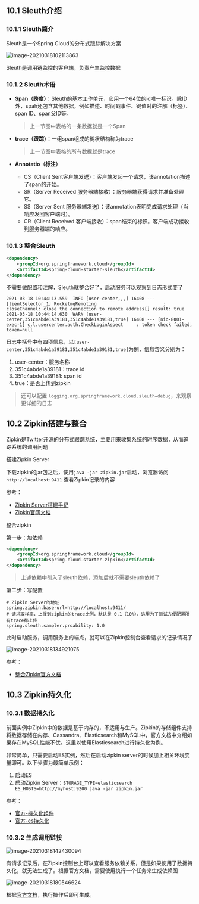 ## 10.1 Sleuth介绍

### 10.1.1 Sleuth简介

Sleuth是一个Spring Cloud的分布式跟踪解决方案

![image-20210318102113863](https://s3.ax1x.com/2021/03/18/6gO8I0.png)

Sleuth是调用链监控的客户端，负责产生监控数据

### 10.1.2 Sleuth术语

- **Span（跨度）**：Sleuth的基本工作单元，它用一个64位的id唯一标识。除ID外，spah还包含其他数据，例如描述、时间戳事件、键值对的注解（标签）、span ID、span父ID等。
  
  > 上一节图中表格的一条数据就是一个Span
- **trace（跟踪）**：一组span组成的树状结构称为trace
  
  > 上一节图中表格的所有数据就是trace
- **Annotatio（标注）**
  - CS（Client Sent客户端发送）：客户端发起一个请求，该annotation描述了span的开始。
  - SR（Server Received 服务器端接收）：服务器端获得请求并准备处理它。
  - SS（Server Sent 服务器端发送）：该annotation表明完成请求处理（当响应发回客户端时）。
  - CR（Client Received 客户端接收）：span结束的标识。客户端成功接收到服务器端的响应。

### 10.1.3 整合Sleuth

```xml
<dependency>
    <groupId>org.springframework.cloud</groupId>
    <artifactId>spring-cloud-starter-sleuth</artifactId>
</dependency>
```

不需要做配置和注解，Sleuth就整合好了，启动服务可以观察到日志形式变了

```log
2021-03-18 10:44:13.559  INFO [user-center,,,] 16408 --- [lientSelector_1] RocketmqRemoting                         : closeChannel: close the connection to remote address[] result: true
2021-03-18 10:44:14.630  WARN [user-center,351c4abde1a39181,351c4abde1a39181,true] 16408 --- [nio-8001-exec-1] c.l.usercenter.auth.CheckLoginAspect     : token check failed, token=null
```

日志中括号中有四项信息，以`[user-center,351c4abde1a39181,351c4abde1a39181,true]`为例，信息含义分别为：

1. user-center：服务名称
2. 351c4abde1a39181：trace id
3. 351c4abde1a39181: span id
4. true：是否上传到zipkin

> 还可以配置 `logging.org.springframework.cloud.sleuth=debug`，来观察更详细的日志

## 10.2 Zipkin搭建与整合

Zipkin是Twitter开源的分布式跟踪系统，主要用来收集系统的时序数据，从而追踪系统的调用问题

搭建Zipkin Server

下载zipkin的jar包之后，使用`java -jar zipkin.jar`启动，浏览器访问 `http://localhost:9411` 查看Zipkin记录的内容

参考：
- [Zipkin Server搭建手记](https://www.imooc.com/article/291572)
- [Zipkin官网文档](https://zipkin.io/pages/quickstart.html)

整合zipkin

第一步：加依赖

```xml
<dependency>
    <groupId>org.springframework.cloud</groupId>
    <artifactId>spring-cloud-starter-zipkin</artifactId>
</dependency>
```

> 上述依赖中引入了sleuth依赖，添加后就不需要sleuth依赖了

第二步：写配置

```properties
# Zipkin Server的地址
spring.zipkin.base-url=http://localhost:9411/
# 请求取样率，上报到zipkin的trace比例，默认是 0.1（10%），这里为了测试方便配置所有trace都上传
spring.sleuth.sampler.proability: 1.0
```

此时启动服务，调用服务上的端点，就可以在Zipkin控制台查看请求的记录情况了

![image-20210318134921075](https://s3.ax1x.com/2021/03/18/622zN9.png)

参考：

- [整合Zipkin官方文档](https://docs.spring.io/spring-cloud-sleuth/docs/current/reference/html/project-features.html#features-zipkin)

## 10.3 Zipkin持久化

### 10.3.1 数据持久化

前面实例中Zipkin中的数据是基于内存的，不适用与生产。Zipkin的存储组件支持将数据存储在内存、Cassandra、Elasticsearch和MySQL中，官方文档中介绍如果存在MySQL性能不优。这里以使用Elasticsearch进行持久化为例。

非常简单，只需要启动ES实例，然后在启动zipkin server的时候加上相关环境变量即可。以下步骤为最简单示例：

1. 启动ES
2. 启动Zipkin Server：`STORAGE_TYPE=elasticsearch ES_HOSTS=http://myhost:9200 java -jar zipkin.jar`

参考：

- [官方-持久化组件](https://github.com/openzipkin/zipkin#storage-component)
- [官方-es持久化](https://github.com/openzipkin/zipkin/tree/master/zipkin-server#elasticsearch-storage)

### 10.3.2 生成调用链接

![image-20210318142430094](https://s3.ax1x.com/2021/03/18/622WnS.png)

有请求记录后，在Zipkin控制台上可以查看服务依赖关系，但是如果使用了数据持久化，就无法生成了。根据官方文档，需要使用执行一个任务来生成依赖图

![image-20210318180546624](https://s3.ax1x.com/2021/03/18/625n61.png)

根据[官方文档](https://github.com/openzipkin/zipkin-dependencies#quick-start)，执行操作后即可生成。
